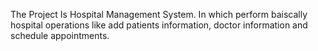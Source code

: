 The Project Is Hospital Management System. In which perform baiscally hospital operations like add patients information, doctor information and schedule appointments.
